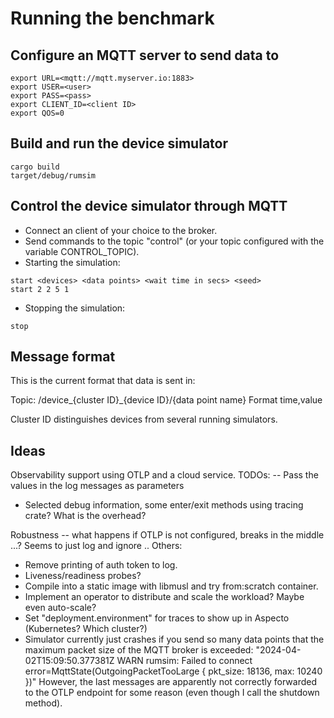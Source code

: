 # Running the benchmark

## Configure an MQTT server to send data to

```
export URL=<mqtt://mqtt.myserver.io:1883>
export USER=<user>
export PASS=<pass>
export CLIENT_ID=<client ID>
export QOS=0
```

## Build and run the device simulator

```
cargo build
target/debug/rumsim
```

## Control the device simulator through MQTT

- Connect an client of your choice to the broker.
- Send commands to the topic "control" (or your topic configured with the variable CONTROL_TOPIC).
- Starting the simulation:

```
start <devices> <data points> <wait time in secs> <seed>
start 2 2 5 1
```

- Stopping the simulation:

```
stop
```

## Message format

This is the current format that data is sent in:

Topic: /device\_{cluster ID}\_{device ID}/{data point name}
Format time,value

Cluster ID distinguishes devices from several running simulators.

## Ideas

Observability support using OTLP and a cloud service. TODOs:
-- Pass the values in the log messages as parameters

- Selected debug information, some enter/exit methods using tracing crate? What is the overhead?

Robustness -- what happens if OTLP is not configured, breaks in the middle ...? Seems to just log and ignore ..
Others:

- Remove printing of auth token to log.
- Liveness/readiness probes?
- Compile into a static image with libmusl and try from:scratch container.
- Implement an operator to distribute and scale the workload? Maybe even auto-scale?
- Set "deployment.environment" for traces to show up in Aspecto (Kubernetes? Which cluster?)
- Simulator currently just crashes if you send so many data points that the maximum packet size of the MQTT broker is exceeded:
  "2024-04-02T15:09:50.377381Z WARN rumsim: Failed to connect error=MqttState(OutgoingPacketTooLarge { pkt_size: 18136, max: 10240 })"
  However, the last messages are apparently not correctly forwarded to the OTLP endpoint for some reason (even though I call the shutdown method).
